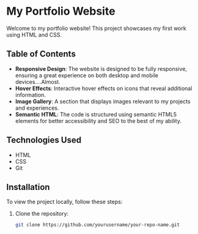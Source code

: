 # My Portfolio Website

Welcome to my portfolio website! This project showcases my first work using HTML and CSS. 

## Table of Contents

- **Responsive Design**: The website is designed to be fully responsive, ensuring a great experience on both desktop and mobile devices....Almost.
- **Hover Effects**: Interactive hover effects on icons that reveal additional information.
- **Image Gallery**: A section that displays images relevant to my projects and experiences.
- **Semantic HTML**: The code is structured using semantic HTML5 elements for better accessibility and SEO to the best of my ability.

## Technologies Used

- HTML
- CSS
- Git

## Installation

To view the project locally, follow these steps:

1. Clone the repository:
   ```bash
   git clone https://github.com/yourusername/your-repo-name.git
